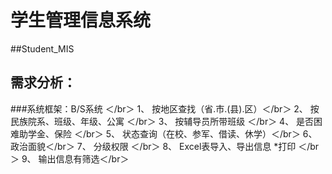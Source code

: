 学生管理信息系统 
===========
##Student_MIS

需求分析： 
--------------
###系统框架：B/S系统 ＜/br＞ 
1、	按地区查找（省.市.(县).区）＜/br＞
2、	按民族院系、班级、年级、公寓 ＜/br＞
3、	按辅导员所带班级 ＜/br＞
4、	是否困难助学金、保险 ＜/br＞
5、	状态查询（在校、参军、借读、休学）＜/br＞
6、	政治面貌＜/br＞
7、	分级权限 ＜/br＞
8、	Excel表导入、导出信息 *打印 ＜/br＞
9、	输出信息有筛选＜/br＞


